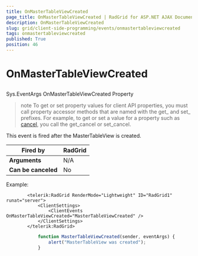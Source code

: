 ```yaml
---
title: OnMasterTableViewCreated
page_title: OnMasterTableViewCreated | RadGrid for ASP.NET AJAX Documentation
description: OnMasterTableViewCreated
slug: grid/client-side-programming/events/onmastertableviewcreated
tags: onmastertableviewcreated
published: True
position: 46
---
```


# OnMasterTableViewCreated



## 

Sys.EventArgs OnMasterTableViewCreated Property

>note To get or set property values for client API properties, you must call property accessor methods that are named with the get_ and set_ prefixes. For example, to get or set a value for a property such as [cancel](https://msdn.microsoft.com/en-us/library/bb310859.aspx), you call the get_cancel or set_cancel.
>


This event is fired after the MasterTableView is created.


|  **Fired by**  | RadGrid |
| ------ | ------ |
| **Arguments** |N/A|
| **Can be canceled** |No|

Example:

````ASP.NET
	    <telerik:RadGrid RenderMode="Lightweight" ID="RadGrid1" runat="server">
	        <ClientSettings>
	            <ClientEvents OnMasterTableViewCreated="MasterTableViewCreated" />
	        </ClientSettings>
	    </telerik:RadGrid>
````



````JavaScript
	        function MasterTableViewCreated(sender, eventArgs) {
	            alert("MasterTableView was created");
	        }
````


